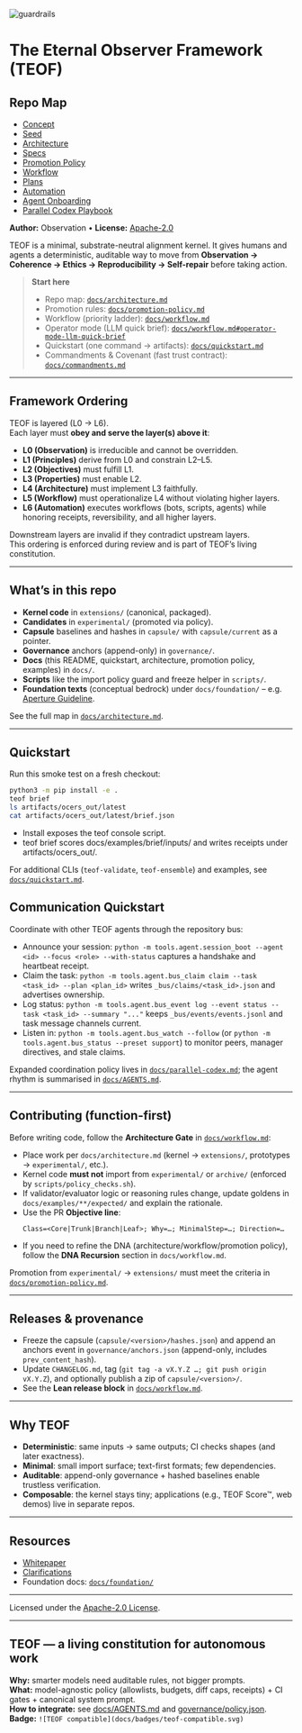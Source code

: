 ![guardrails](https://github.com/octobrium/TEOF/actions/workflows/guardrails.yml/badge.svg)
# The Eternal Observer Framework (TEOF)

## Repo Map

- [Concept](docs/concept.md)
- [Seed](docs/seed.md)
- [Architecture](docs/architecture.md)
- [Specs](docs/specs/)
- [Promotion Policy](docs/promotion-policy.md)
- [Workflow](docs/workflow.md)
- [Plans](./_plans/README.md)
- [Automation](docs/automation.md)
- [Agent Onboarding](.github/AGENT_ONBOARDING.md)
- [Parallel Codex Playbook](docs/parallel-codex.md)


**Author:** Observation • **License:** [Apache-2.0](LICENSE)

TEOF is a minimal, substrate-neutral alignment kernel. It gives humans and agents a deterministic, auditable way to move from **Observation → Coherence → Ethics → Reproducibility → Self-repair** before taking action.

> **Start here**
> - Repo map: [`docs/architecture.md`](docs/architecture.md)  
> - Promotion rules: [`docs/promotion-policy.md`](docs/promotion-policy.md)  
> - Workflow (priority ladder): [`docs/workflow.md`](docs/workflow.md#architecture-gate-before-writing-code)  
> - Operator mode (LLM quick brief): [`docs/workflow.md#operator-mode-llm-quick-brief`](docs/workflow.md#operator-mode-llm-quick-brief)  
> - Quickstart (one command → artifacts): [`docs/quickstart.md`](docs/quickstart.md)
> - Commandments & Covenant (fast trust contract): [`docs/commandments.md`](docs/commandments.md)

---

## Framework Ordering

TEOF is layered (L0 → L6).  
Each layer must **obey and serve the layer(s) above it**:

- **L0 (Observation)** is irreducible and cannot be overridden.  
- **L1 (Principles)** derive from L0 and constrain L2–L5.  
- **L2 (Objectives)** must fulfill L1.  
- **L3 (Properties)** must enable L2.  
- **L4 (Architecture)** must implement L3 faithfully.  
- **L5 (Workflow)** must operationalize L4 without violating higher layers.  
- **L6 (Automation)** executes workflows (bots, scripts, agents) while honoring receipts, reversibility, and all higher layers.

Downstream layers are invalid if they contradict upstream layers.  
This ordering is enforced during review and is part of TEOF’s living constitution.

---

## What’s in this repo

- **Kernel code** in `extensions/` (canonical, packaged).  
- **Candidates** in `experimental/` (promoted via policy).  
- **Capsule** baselines and hashes in `capsule/` with `capsule/current` as a pointer.  
- **Governance** anchors (append-only) in `governance/`.  
- **Docs** (this README, quickstart, architecture, promotion policy, examples) in `docs/`.  
- **Scripts** like the import policy guard and freeze helper in `scripts/`.  
- **Foundation texts** (conceptual bedrock) under `docs/foundation/` – e.g. [Aperture Guideline](docs/foundation/APERTURE-GUIDELINE.md).

See the full map in [`docs/architecture.md`](docs/architecture.md).

---

## Quickstart
<!-- generated: quickstart snippet -->
Run this smoke test on a fresh checkout:
```bash
python3 -m pip install -e .
teof brief
ls artifacts/ocers_out/latest
cat artifacts/ocers_out/latest/brief.json
```

- Install exposes the teof console script.
- teof brief scores docs/examples/brief/inputs/ and writes receipts under artifacts/ocers_out/<UTC>.

For additional CLIs (`teof-validate`, `teof-ensemble`) and examples, see [`docs/quickstart.md`](docs/quickstart.md).

## Communication Quickstart
Coordinate with other TEOF agents through the repository bus:

- Announce your session: `python -m tools.agent.session_boot --agent <id> --focus <role> --with-status` captures a handshake and heartbeat receipt.
- Claim the task: `python -m tools.agent.bus_claim claim --task <task_id> --plan <plan_id>` writes `_bus/claims/<task_id>.json` and advertises ownership.
- Log status: `python -m tools.agent.bus_event log --event status --task <task_id> --summary "..."` keeps `_bus/events/events.jsonl` and task message channels current.
- Listen in: `python -m tools.agent.bus_watch --follow` (or `python -m tools.agent.bus_status --preset support`) to monitor peers, manager directives, and stale claims.

Expanded coordination policy lives in [`docs/parallel-codex.md`](docs/parallel-codex.md); the agent rhythm is summarised in [`docs/AGENTS.md`](docs/AGENTS.md).


---

## Contributing (function-first)

Before writing code, follow the **Architecture Gate** in [`docs/workflow.md`](docs/workflow.md):

- Place work per `docs/architecture.md` (kernel → `extensions/`, prototypes → `experimental/`, etc.).  
- Kernel code **must not** import from `experimental/` or `archive/` (enforced by `scripts/policy_checks.sh`).  
- If validator/evaluator logic or reasoning rules change, update goldens in `docs/examples/**/expected/` and explain the rationale.  
- Use the PR **Objective line**:
  ```
  Class=<Core|Trunk|Branch|Leaf>; Why=…; MinimalStep=…; Direction=…
  ```
- If you need to refine the DNA (architecture/workflow/promotion policy), follow the **DNA Recursion** section in `docs/workflow.md`.

Promotion from `experimental/` → `extensions/` must meet the criteria in [`docs/promotion-policy.md`](docs/promotion-policy.md).

---

## Releases & provenance

- Freeze the capsule (`capsule/<version>/hashes.json`) and append an anchors event in `governance/anchors.json` (append-only, includes `prev_content_hash`).  
- Update `CHANGELOG.md`, tag (`git tag -a vX.Y.Z …; git push origin vX.Y.Z`), and optionally publish a zip of `capsule/<version>/`.  
- See the **Lean release block** in [`docs/workflow.md`](docs/workflow.md).

---

## Why TEOF

- **Deterministic**: same inputs → same outputs; CI checks shapes (and later exactness).  
- **Minimal**: small import surface; text-first formats; few dependencies.  
- **Auditable**: append-only governance + hashed baselines enable trustless verification.  
- **Composable**: the kernel stays tiny; applications (e.g., TEOF Score™, web demos) live in separate repos.

---

## Resources

- [Whitepaper](docs/whitepaper.md)  
- [Clarifications](docs/clarifications.md)  
- Foundation docs: [`docs/foundation/`](docs/foundation/)

---

Licensed under the [Apache-2.0 License](LICENSE).

---

## TEOF — a living constitution for autonomous work
**Why:** smarter models need auditable rules, not bigger prompts.  
**What:** model-agnostic policy (allowlists, budgets, diff caps, receipts) + CI gates + canonical system prompt.  
**How to integrate:** see [docs/AGENTS.md](docs/AGENTS.md) and [governance/policy.json](governance/policy.json).  
**Badge:** `![TEOF compatible](docs/badges/teof-compatible.svg)`
